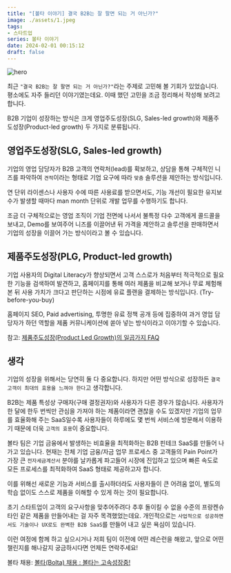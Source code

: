 ```yaml
---
title: "[볼타 이야기] 결국 B2B는 잘 팔면 되는 거 아닌가?"
image: ./assets/1.jpeg
tags:
- 스타트업
series: 볼타 이야기
date: 2024-02-01 00:15:12
draft: false
---
```


![hero](assets/1.jpeg)

최근 `"결국 B2B는 잘 팔면 되는 거 아닌가?"`라는 주제로 고민해 볼 기회가 있었습니다. 평소에도 자주 들리던 이야기였는데요. 이때 했던 고민을 조금 정리해서 작성해 보려고 합니다.

B2B 기업이 성장하는 방식은 크게 영업주도성장(SLG, Sales-led growth)와 제품주도성장(Product-led growth) 두 가지로 분류됩니다.

## 영업주도성장(SLG, Sales-led growth)

기업의 영업 담당자가 B2B 고객의 연락처(lead)를 확보하고, 상담을 통해 구체적인 니즈를 파악하여 `견적`이라는 형태로 기업 요구에 따라 `맞춤` 솔루션을 제안하는 방식입니다.

연 단위 라이센스나 사용자 수에 따른 사용료를 받으면서도, 기능 개선이 필요한 유지보수가 발생할 때마다 man month 단위로 개발 업무를 수행하기도 합니다.

조금 더 구체적으로는 영업 조직이 기업 전면에 나서서 불특정 다수 고객에게 콜드콜을 보내고, Demo를 보여주어 니즈를 이끌어낸 뒤 가격을 제안하고 솔루션을 판매하면서 기업의 성장을 이끌어 가는 방식이라고 볼 수 있습니다.

## 제품주도성장(PLG, Product-led growth)

기업 사용자의 Digital Literacy가 향상되면서 고객 스스로가 처음부터 적극적으로 필요한 기능을 검색하여 발견하고, 홈페이지를 통해 여러 제품을 비교해 보거나 무료 체험해 본 뒤 사용 가치가 크다고 판단하는 시점에 유료 플랜을 결제하는 방식입니다. (Try-before-you-buy)

홈페이지 SEO, Paid advertising, 투명한 유료 정책 공개 등에 집중하여 과거 영업 담당자가 하던 역할을 제품 커뮤니케이션에 쏟아 넣는 방식이라고 이야기할 수 있습니다.

참고: [제품주도성장(Product Led Growth)의 일곱가지 FAQ](https://kimchihill.com/2021/08/28/product-led-growth-and-its-seven-faq/)

## 생각

기업의 성장을 위해서는 당연히 둘 다 중요합니다. 하지만 어떤 방식으로 성장하든 `결국 고객이 최대의 효용을 느껴야 한다`고 생각합니다.

B2B는 제품 특성상 구매자(구매 결정권자)와 사용자가 다른 경우가 많습니다. 사용자가 한 달에 한두 번씩만 관심을 가져야 하는 제품이라면 괜찮을 수도 있겠지만 기업의 업무를 효율화해 주는 SaaS일수록 사용자들이 하루에도 몇 번씩 서비스에 방문해서 이용하기 때문에 더욱 `고객의 효용`이 중요합니다.

볼타 팀은 기업 금융에서 발생하는 비효율을 최적화하는 B2B 핀테크 SaaS를 만들어 나가고 있습니다. 현재는 전체 기업 금융/자금 업무 프로세스 중 고객들의 Pain Point가 가장 큰 `전자세금계산서` 분야를 날카롭게 파고들어 시장에 진입하고 있으며 빠른 속도로 모든 프로세스를 최적화하여 SaaS 형태로 제공하고자 합니다.

이를 위해선 새로운 기능과 서비스를 출시하더라도 사용자들이 큰 어려움 없이, 별도의 학습 없이도 스스로 제품을 이해할 수 있게 하는 것이 필요합니다.

초기 스타트업이 고객의 요구사항을 맞추어주려다 추후 돌이킬 수 없을 수준의 프랑켄슈타인 같은 제품을 만들어내는 걸 자주 목격했었는데요. 개인적으로는 `사업적으로 성공하면서도 기술이나 UX로도 완벽한 B2B SaaS`를 만들어 내고 싶은 욕심이 있습니다.

이런 여정에 함께 하고 싶으시거나 저희 팀이 이전에 어떤 레슨런을 해왔고, 앞으로 어떤 챌린지를 해나갈지 궁금하시다면 언제든 연락주세요!

볼타 채용: [볼타(Bolta) 채용 : 볼타는 고속성장중!](https://careers.bolta.io)